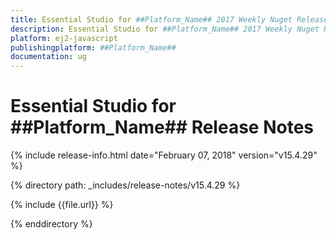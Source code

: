 ```yaml
---
title: Essential Studio for ##Platform_Name## 2017 Weekly Nuget Release Release Notes  
description: Essential Studio for ##Platform_Name## 2017 Weekly Nuget Release Release Notes  
platform: ej2-javascript
publishingplatform: ##Platform_Name##
documentation: ug
---
```


# Essential Studio for  ##Platform_Name##  Release Notes  

{% include release-info.html date="February 07, 2018"  version="v15.4.29" %} 

{% directory path: _includes/release-notes/v15.4.29 %}

{% include {{file.url}} %}

{% enddirectory %}


